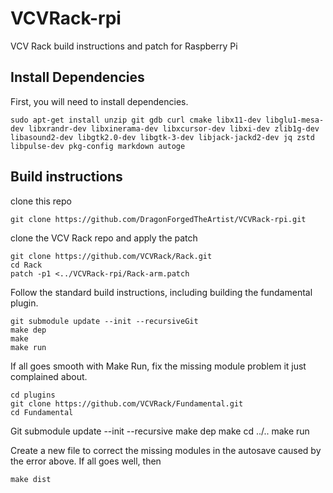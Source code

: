 # VCVRack-rpi
VCV Rack build instructions and patch for Raspberry Pi

## Install Dependencies
First, you will need to install dependencies.
    
    sudo apt-get install unzip git gdb curl cmake libx11-dev libglu1-mesa-dev libxrandr-dev libxinerama-dev libxcursor-dev libxi-dev zlib1g-dev libasound2-dev libgtk2.0-dev libgtk-3-dev libjack-jackd2-dev jq zstd libpulse-dev pkg-config markdown autoge

## Build instructions
clone this repo

    git clone https://github.com/DragonForgedTheArtist/VCVRack-rpi.git

clone the VCV Rack repo and apply the patch

    git clone https://github.com/VCVRack/Rack.git
    cd Rack
    patch -p1 <../VCVRack-rpi/Rack-arm.patch

Follow the standard build instructions, including building the fundamental plugin.

    git submodule update --init --recursiveGit
    make dep
    make
    make run

If all goes smooth with Make Run, fix the missing module problem it just complained about.

    cd plugins
    git clone https://github.com/VCVRack/Fundamental.git
    cd Fundamental
Git submodule update --init --recursive
    make dep
    make
    cd ../..
    make run

Create a new file to correct the missing modules in the autosave caused by the error above.  If all goes well, then

    make dist

